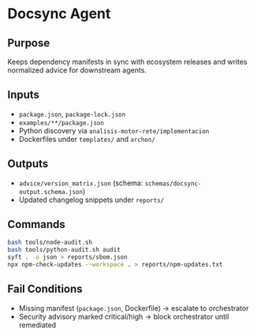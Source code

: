 # Docsync Agent

## Purpose

Keeps dependency manifests in sync with ecosystem releases and writes normalized advice for downstream agents.

## Inputs

- `package.json`, `package-lock.json`
- `examples/**/package.json`
- Python discovery via `analisis-motor-rete/implementacion`
- Dockerfiles under `templates/` and `archon/`

## Outputs

- `advice/version_matrix.json` (schema: `schemas/docsync-output.schema.json`)
- Updated changelog snippets under `reports/`

## Commands

```bash
bash tools/node-audit.sh
bash tools/python-audit.sh audit
syft . -o json > reports/sbom.json
npx npm-check-updates --workspace . > reports/npm-updates.txt
```

## Fail Conditions

- Missing manifest (`package.json`, Dockerfile) -> escalate to orchestrator
- Security advisory marked critical/high -> block orchestrator until remediated
